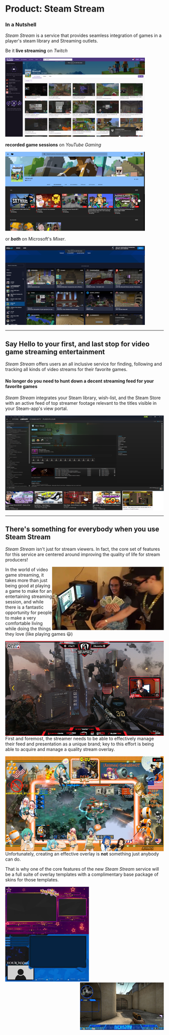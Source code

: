 Product: **Steam Stream**
===

### In a Nutshell
_Steam Stream_ is a service that provides seamless integration of games in a player's steam library and Streaming outlets. 

Be it **live streaming** on _Twitch_

<img src="./twitch.png" width="444" height="250" title="twitch search results for 'minecraft'" />

**recorded game sessions** on _YouTube Gaming_

<img src="./youtube_gaming.png" width="444" height="250" title="YouTube Gaming search results for 'minecraft'" />

or ***both*** on Microsoft's _Mixer_.

<img src="./mixer.png" width="444" height="250" title="Mixer search results for 'minecraft'" />

---

## Say Hello to your first, and last stop for video game streaming entertainment

_Steam Stream_ offers users an all inclusive service for finding, following and tracking all kinds of video streams for their favorite games.

#### No longer do you need to hunt down a decent streaming feed for your favorite games
_Steam Stream_ integrates your Steam library, wish-list, and the Steam Store with an active feed of top streamer footage relevant to the titles visible in your Steam-app's view portal.

<img src="./steam-stream-example.png" width="533" height="300" title="User library game-specific stream feed example"/>

---

## There's something for everybody when you use Steam Stream

<p>
  <i>Steam Stream</i> isn't just for stream viewers. In fact, the core set of features for this service are centered around improving the quality of life for stream producers!
</p> 

<p>
  <img src="./geeks-makin-munay.png" width="355" height="200"  title="Aaaawe Yeaaahhhh" align="right"/>
  In the world of video game streaming, it takes more than just being good at playing a game to make for an entertaining streaming session, and while there is a fantastic opportunity for people to make a very comfortable living while doing the things they love (like playing games 😃) 
</p>

<p>
  <img src="./medium-overlay.png" width="533" height="300" title="moderate overlay with excellent branding" align="left" />
  First and foremost, the streamer needs to be able to effectively manage their feed and presentation as a unique brand; key to this effort is being able to acquire and manage a quality stream overlay. 
</p>
<p>
  <img src="./really-bad-overlay.png" width="533" height="300"  title="Classy, tasteful, clear, and unofensive... are all things this " align="right"/>
  Unfortunately, creating an effective overlay is <strong>not</strong> something just anybody can do.
</p>

<p>
  That is why one of the core features of the new <i>Steam Stream</i> service will be a full suite of overlay templates with a complimentary base package of skins for those templates.
</p>
<p>
  <img src="./overlay-skin1.png" width="266" height="150" align="left"/>
  <img src="./overlay-skin2.png" width="266" height="150" align="centered + 2em"/>
  <img src="./overlay-skin3.png" width="266" height="150"align="right"/>
</p>
